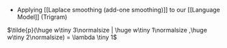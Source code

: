 - Applying [[Laplace smoothing (add-one smoothing)]] to our [[Language Model]] (Trigram)

$\tilde{p}(\huge w\tiny 3\normalsize | \huge w\tiny 1\normalsize ,\huge w\tiny 2\normalsize) = \lambda \tiny 1$   